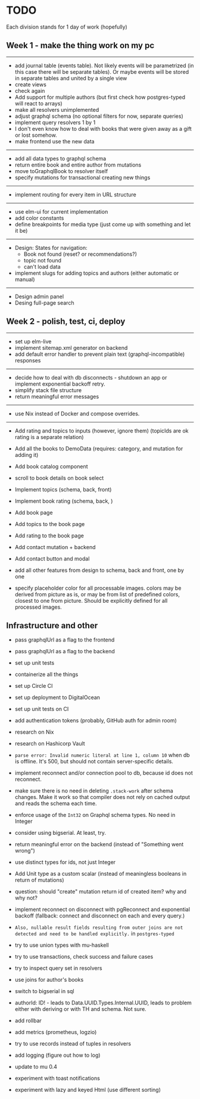 # TODO

Each division stands for 1 day of work (hopefully)

## Week 1 - make the thing work on my pc

---
- add journal table (events table). Not likely events will be parametrized (in this case there will be separate tables). Or maybe events will be stored in separate tables and united by a single view
- create views
- check again
- Add support for multiple authors (but first check how postgres-typed will react to arrays)
- make all resolvers unimplemented
- adjust graphql schema (no optional filters for now, separate queries)
- implement query resolvers 1 by 1
- I don't even know how to deal with books that were given away as a gift or lost somehow. 
- make frontend use the new data
---
- add all data types to graphql schema
- return entire book and entire author from mutations
- move toGraphqlBook to resolver itself 
- specify mutations for transactional creating new things
---
- implement routing for every item in URL structure
---
- use elm-ui for current implementation
- add color constants
- define breakpoints for media type (just come up with something and let it be)
---
- Design: States for navigation:
  - Book not found (reset? or recommendations?)
  - topic not found
  - can't load data
- implement slugs for adding topics and authors (either automatic or manual)
--- 
- Design admin panel
- Desing full-page search

## Week 2 - polish, test, ci, deploy

---
- set up elm-live 
- implement sitemap.xml generator on backend
- add default error handler to prevent plain text (graphql-incompatible) responses
---
- decide how to deal with db disconnects - shutdown an app or implement exponential backoff retry.
- simplify stack file structure
- return meaningful error messages
---
- use Nix instead of Docker and compose overrides.
---
- Add rating and topics to inputs (however, ignore them) (topicIds are ok rating is a separate relation)
- Add all the books to DemoData (requires: category, and mutation for adding it)
- Add book catalog component
- scroll to book details on book select

- Implement topics (schema, back, front)
- Implement book rating (schema, back, )

- Add book page
- Add topics to the book page
- Add rating to the book page
- Add contact mutation + backend
- Add contact button and modal

- add all other features from design to schema, back and front, one by one
- specify placeholder color for all processable images.
  colors may be derived from picture as is, or may be from list of predefined colors,
  closest to one from picture. Should be explicitly defined for all processed images.

## Infrastructure and other

- pass graphqlUrl as a flag to the frontend
- pass graphqlUrl as a flag to the backend
- set up unit tests
- containerize all the things
- set up Circle CI
- set up deployment to DigitalOcean
- set up unit tests on CI
- add authentication tokens (probably, GitHub auth for admin room)
- research on Nix
- research on Hashicorp Vault
- `parse error: Invalid numeric literal at line 1, column 10` when db is offline. It's 500, but should not contain server-specific details.
- implement reconnect and/or connection pool to db, because id does not reconnect.

- make sure there is no need in deleting `.stack-work` after schema changes.
  Make it work so that compiler does not rely on cached output and reads the schema each time.
- enforce usage of the `Int32` on Graphql schema types. No need in Integer
- consider using bigserial. At least, try.
- return meaningful error on the backend (instead of "Something went wrong")
- use distinct types for ids, not just Integer
- Add Unit type as a custom scalar (instead of meaningless booleans in return of mutations)
- question: should "create" mutation return id of created item? why and why not?
- implement reconnect on disconnect with pgReconnect and exponential backoff
  (fallback: connect and disconnect on each and every query.)
- `Also, nullable result fields resulting from outer joins are not detected and need to be handled explicitly.` in `postgres-typed`
- try to use union types with mu-haskell
- try to use transactions, check success and failure cases
- try to inspect query set in resolvers
- use joins for author's books
- switch to bigserial in sql
- authorId: ID! - leads to Data.UUID.Types.Internal.UUID,
  leads to problem either with deriving or with TH and schema. Not sure.
- add rollbar
- add metrics (prometheus, logzio)

- try to use records instead of tuples in resolvers
- add logging (figure out how to log)
- update to mu 0.4
- experiment with toast notifications
- experiment with lazy and keyed Html (use different sorting)
